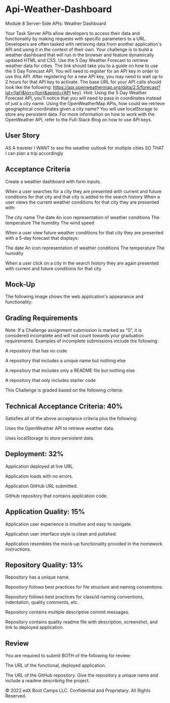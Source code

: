 # Api-Weather-Dashboard

Module 8 Server-Side APIs: Weather Dashboard

Your Task
Server APIs allow developers to access their data and functionality by making requests with specific parameters to a URL. Developers are often tasked with retrieving data from another application's API and using it in the context of their own. Your challenge is to build a weather dashboard that will run in the browser and feature dynamically updated HTML and CSS.
Use the 5 Day Weather Forecast to retrieve weather data for cities. The link should take you to a guide on how to use the 5 Day Forecast API. You will need to register for an API key in order to use this API. After registering for a new API key, you may need to wait up to 2 hours for that API key to activate.
The base URL for your API calls should look like the following: https://api.openweathermap.org/data/2.5/forecast?lat={lat}&lon={lon}&appid={API key}.
Hint: Using the 5 Day Weather Forecast API, you'll notice that you will need to pass in coordinates instead of just a city name. Using the OpenWeatherMap APIs, how could we retrieve geographical coordinates given a city name?
You will use localStorage to store any persistent data. For more information on how to work with the OpenWeather API, refer to the Full-Stack Blog on how to use API keys.

## User Story

AS A traveler
I WANT to see the weather outlook for multiple cities
SO THAT I can plan a trip accordingly



## Acceptance Criteria

Create a weather dashboard with form inputs.

When a user searches for a city they are presented with current and future conditions for that city and that city is added to the search history
When a user views the current weather conditions for that city they are presented with:

The city name
The date
An icon representation of weather conditions
The temperature
The humidity
The wind speed


When a user view future weather conditions for that city they are presented with a 5-day forecast that displays:

The date
An icon representation of weather conditions
The temperature
The humidity


When a user click on a city in the search history they are again presented with current and future conditions for that city




## Mock-Up
The following image shows the web application's appearance and functionality:


## Grading Requirements

Note: If a Challenge assignment submission is marked as “0”, it is considered incomplete and will not count towards your graduation requirements. Examples of incomplete submissions include the following:


A repository that has no code


A repository that includes a unique name but nothing else


A repository that includes only a README file but nothing else


A repository that only includes starter code



This Challenge is graded based on the following criteria:

## Technical Acceptance Criteria: 40%


Satisfies all of the above acceptance criteria plus the following:


Uses the OpenWeather API to retrieve weather data.


Uses localStorage to store persistent data.





## Deployment: 32%


Application deployed at live URL.


Application loads with no errors.


Application GitHub URL submitted.


GitHub repository that contains application code.



## Application Quality: 15%


Application user experience is intuitive and easy to navigate.


Application user interface style is clean and polished.


Application resembles the mock-up functionality provided in the homework instructions.



## Repository Quality: 13%


Repository has a unique name.


Repository follows best practices for file structure and naming conventions.


Repository follows best practices for class/id naming conventions, indentation, quality comments, etc.


Repository contains multiple descriptive commit messages.


Repository contains quality readme file with description, screenshot, and link to deployed application.



## Review
You are required to submit BOTH of the following for review:


The URL of the functional, deployed application.


The URL of the GitHub repository. Give the repository a unique name and include a readme describing the project.



© 2022 edX Boot Camps LLC. Confidential and Proprietary. All Rights Reserved.